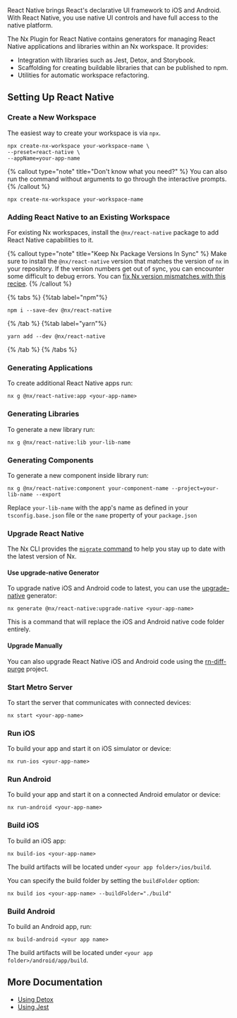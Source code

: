 React Native brings React's declarative UI framework to iOS and Android. With React Native, you use native UI controls and have full access to the native platform.

The Nx Plugin for React Native contains generators for managing React Native applications and libraries within an Nx workspace. It provides:

- Integration with libraries such as Jest, Detox, and Storybook.
- Scaffolding for creating buildable libraries that can be published to npm.
- Utilities for automatic workspace refactoring.

## Setting Up React Native

### Create a New Workspace

The easiest way to create your workspace is via `npx`.

```shell
npx create-nx-workspace your-workspace-name \
--preset=react-native \
--appName=your-app-name
```

{% callout type="note" title="Don't know what you need?" %}
You can also run the command without arguments to go through the interactive prompts.
{% /callout %}

```shell
npx create-nx-workspace your-workspace-name
```

### Adding React Native to an Existing Workspace

For existing Nx workspaces, install the `@nx/react-native` package to add React Native capabilities to it.

{% callout type="note" title="Keep Nx Package Versions In Sync" %}
Make sure to install the `@nx/react-native` version that matches the version of `nx` in your repository. If the version numbers get out of sync, you can encounter some difficult to debug errors. You can [fix Nx version mismatches with this recipe](/recipes/tips-n-tricks/keep-nx-versions-in-sync).
{% /callout %}

{% tabs %}
{%tab label="npm"%}

```shell
npm i --save-dev @nx/react-native
```

{% /tab %}
{%tab label="yarn"%}

```shell
yarn add --dev @nx/react-native
```

{% /tab %}
{% /tabs %}

### Generating Applications

To create additional React Native apps run:

```shell
nx g @nx/react-native:app <your-app-name>
```

### Generating Libraries

To generate a new library run:

```shell
nx g @nx/react-native:lib your-lib-name
```

### Generating Components

To generate a new component inside library run:

```shell
nx g @nx/react-native:component your-component-name --project=your-lib-name --export
```

Replace `your-lib-name` with the app's name as defined in your `tsconfig.base.json` file or the `name` property of your `package.json`

### Upgrade React Native

The Nx CLI provides the [`migrate` command](/core-features/automate-updating-dependencies) to help you stay up to date with the latest version of Nx.

#### Use upgrade-native Generator

To upgrade native iOS and Android code to latest, you can use the [upgrade-native](/nx-api/react-native/generators/upgrade-native) generator:

```shell
nx generate @nx/react-native:upgrade-native <your-app-name>
```

This is a command that will replace the iOS and Android native code folder entirely.

#### Upgrade Manually

You can also upgrade React Native iOS and Android code using the [rn-diff-purge](https://react-native-community.github.io/upgrade-helper/) project.

### Start Metro Server

To start the server that communicates with connected devices:

```shell
nx start <your-app-name>
```

### Run iOS

To build your app and start it on iOS simulator or device:

```shell
nx run-ios <your-app-name>
```

### Run Android

To build your app and start it on a connected Android emulator or device:

```shell
nx run-android <your-app-name>
```

### Build iOS

To build an iOS app:

```shell
nx build-ios <your-app-name>
```

The build artifacts will be located under `<your app folder>/ios/build`.

You can specify the build folder by setting the `buildFolder` option:

```shell
nx build ios <your-app-name> --buildFolder="./build"
```

### Build Android

To build an Android app, run:

```shell
nx build-android <your app name>
```

The build artifacts will be located under `<your app folder>/android/app/build`.

## More Documentation

- [Using Detox](/nx-api/detox)
- [Using Jest](/nx-api/jest)
